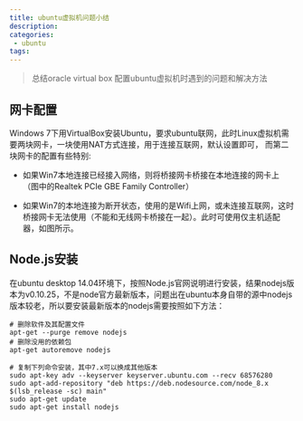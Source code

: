 ```yaml
---
title: ubuntu虚拟机问题小结
description: 
categories:
 - ubuntu
tags:
---
```


> 总结oracle virtual box 配置ubuntu虚拟机时遇到的问题和解决方法

## 网卡配置

Windows 7下用VirtualBox安装Ubuntu，要求ubuntu联网，此时Linux虚拟机需要两块网卡，一块使用NAT方式连接，用于连接互联网，默认设置即可，
而第二块网卡的配置有些特别:
* 如果Win7本地连接已经接入网络，则将桥接网卡桥接在本地连接的网卡上（图中的Realtek PCIe GBE Family Controller）

* 如果Win7的本地连接为断开状态，使用的是Wifi上网，或未连接互联网，这时桥接网卡无法使用（不能和无线网卡桥接在一起）。此时可使用仅主机适配器，如图所示。

## Node.js安装

在ubuntu desktop 14.04环境下，按照Node.js官网说明进行安装，结果nodejs版本为v0.10.25，不是node官方最新版本，问题出在ubuntu本身自带的源中nodejs版本较老，所以要安装最新版本的nodejs需要按照如下方法：


```
# 删除软件及其配置文件
apt-get --purge remove nodejs
# 删除没用的依赖包
apt-get autoremove nodejs

# 复制下列命令安装，其中7.x可以换成其他版本
sudo apt-key adv --keyserver keyserver.ubuntu.com --recv 68576280
sudo apt-add-repository "deb https://deb.nodesource.com/node_8.x $(lsb_release -sc) main"
sudo apt-get update
sudo apt-get install nodejs
```